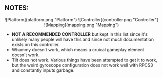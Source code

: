 ## NOTES:

<div align="center">
![Platform](platform.png "Platform") 
![Controller](controller.png "Controller") 
![Mapping](mapping.png "Mapping") 

</div>

* **NOT A RECOMMENDED CONTROLLER** but kept in this list since it's unlikely many people will have this and since not much documentation exists on this controller.
* Whammy doesn't work, which means a cruical gameplay element doesn't work.
* Tilt does not work. Various things have been attempted to get it to work, but the weird gyroscope configuration does not work well with RPCS3 and constantly inputs garbage.